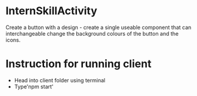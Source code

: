 # InternSkillActivity
Create a button with a design - create a single useable component that can interchangeable change the background colours of the button and the icons.

# Instruction for running client
- Head into client folder using terminal
- Type'npm start'
